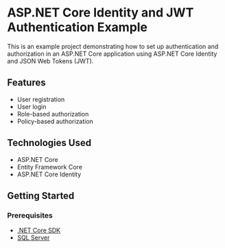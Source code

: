 # ASP.NET Core Identity and JWT Authentication Example

This is an example project demonstrating how to set up authentication and authorization in an ASP.NET Core application using ASP.NET Core Identity and JSON Web Tokens (JWT).

## Features

- User registration
- User login
- Role-based authorization
- Policy-based authorization

## Technologies Used

- ASP.NET Core
- Entity Framework Core
- ASP.NET Core Identity

## Getting Started

### Prerequisites

- [.NET Core SDK](https://dotnet.microsoft.com/download)
- [SQL Server](https://www.microsoft.com/en-us/sql-server/sql-server-downloads)

